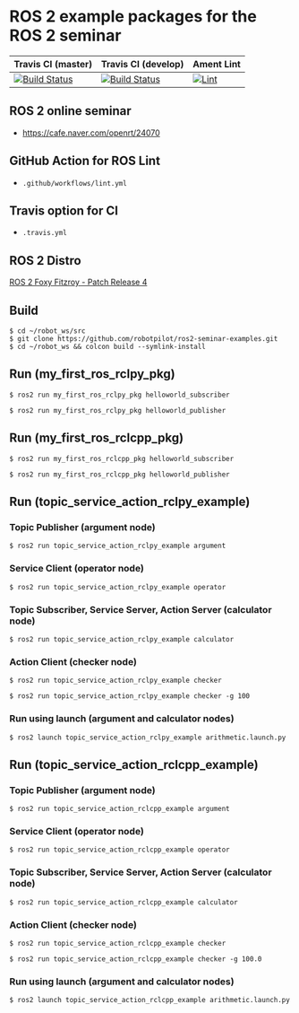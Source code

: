 # ROS 2 example packages for the ROS 2 seminar

| Travis CI (master)  | Travis CI (develop) | Ament Lint |
| ------------- | ------------- | ------------- |
| [![Build Status](https://travis-ci.com/robotpilot/ros2-seminar-examples.svg?branch=main)](https://travis-ci.com/github/robotpilot/ros2-seminar-examples)  | [![Build Status](https://travis-ci.com/robotpilot/ros2-seminar-examples.svg?branch=develop)](https://travis-ci.com/github/robotpilot/ros2-seminar-examples)  |  [![Lint](https://github.com/robotpilot/ros2-seminar-examples/workflows/Lint/badge.svg?branch=develop)](https://github.com/robotpilot/ros2-seminar-examples/actions) |

## ROS 2 online seminar
- https://cafe.naver.com/openrt/24070

## GitHub Action for ROS Lint
- `.github/workflows/lint.yml`

## Travis option for CI
- `.travis.yml`

## ROS 2 Distro
[ROS 2 Foxy Fitzroy - Patch Release 4](https://github.com/ros2/ros2/releases/tag/release-foxy-20201211)

## Build
```
$ cd ~/robot_ws/src
$ git clone https://github.com/robotpilot/ros2-seminar-examples.git
$ cd ~/robot_ws && colcon build --symlink-install
```

## Run (my_first_ros_rclpy_pkg)
```
$ ros2 run my_first_ros_rclpy_pkg helloworld_subscriber
```

```
$ ros2 run my_first_ros_rclpy_pkg helloworld_publisher
```

## Run (my_first_ros_rclcpp_pkg)
```
$ ros2 run my_first_ros_rclcpp_pkg helloworld_subscriber
```

```
$ ros2 run my_first_ros_rclcpp_pkg helloworld_publisher
```

## Run (topic_service_action_rclpy_example)
### Topic Publisher (argument node)
```
$ ros2 run topic_service_action_rclpy_example argument
```
### Service Client (operator node)
```
$ ros2 run topic_service_action_rclpy_example operator
```
### Topic Subscriber, Service Server, Action Server (calculator node)
```
$ ros2 run topic_service_action_rclpy_example calculator
```
### Action Client (checker node)
```
$ ros2 run topic_service_action_rclpy_example checker
```
```
$ ros2 run topic_service_action_rclpy_example checker -g 100
```
### Run using launch (argument and calculator nodes)
```
$ ros2 launch topic_service_action_rclpy_example arithmetic.launch.py
```

## Run (topic_service_action_rclcpp_example)
### Topic Publisher (argument node)
```
$ ros2 run topic_service_action_rclcpp_example argument
```
### Service Client (operator node)
```
$ ros2 run topic_service_action_rclcpp_example operator
```
### Topic Subscriber, Service Server, Action Server (calculator node)
```
$ ros2 run topic_service_action_rclcpp_example calculator
```
### Action Client (checker node)
```
$ ros2 run topic_service_action_rclcpp_example checker
```
```
$ ros2 run topic_service_action_rclcpp_example checker -g 100.0
```
### Run using launch (argument and calculator nodes)
```
$ ros2 launch topic_service_action_rclcpp_example arithmetic.launch.py
```
